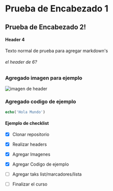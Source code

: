 # Prueba de Encabezado 1 

## Prueba de Encabezado 2! 

#### Header 4 

Texto normal de prueba para agregar markdown's

###### el header de 6? 


### Agregado imagen para ejemplo

![imagen de header](https://geekytheory.com/content/images/2014/03/markdown_inte-1024x630.png)



### Agregado codigo de ejemplo

``` php 
echo('Hola Mundo')
```

#### Ejemplo de checklist 

- [X] Clonar repositorio
- [X] Realizar headers
- [X] Agregar Imagenes
- [X] Agregar Codigo de ejemplo
- [ ] Agregar taks list/marcadores/lista
- [ ] Finalizar el curso
 
